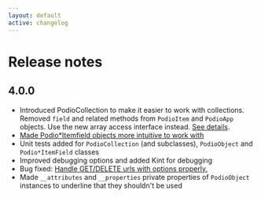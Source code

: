 ```yaml
---
layout: default
active: changelog
---
```

# Release notes
## 4.0.0

* Introduced PodioCollection to make it easier to work with collections. Removed `field` and related methods from `PodioItem` and `PodioApp` objects. Use the new array access interface instead. [See details]({{site.baseurl}}/objects).
* [Made Podio\*Itemfield objects more intuitive to work with]({{site.baseurl}}/items)
* Unit tests added for `PodioCollection` (and subclasses), `PodioObject` and `Podio*ItemField` classes
* Improved debugging options and added Kint for debugging
* Bug fixed: [Handle GET/DELETE urls with options properly.](https://github.com/podio/podio-php/commit/f1f81c0c8ff4584827bf63b5f023f659e536de5c)
* Made `__attributes` and `__properties` private properties of `PodioObject` instances to underline that they shouldn't be used
